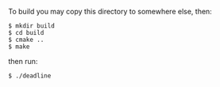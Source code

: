 To build you may copy this directory to somewhere else, then:
```
$ mkdir build
$ cd build
$ cmake ..
$ make
```

then run:
```
$ ./deadline
```